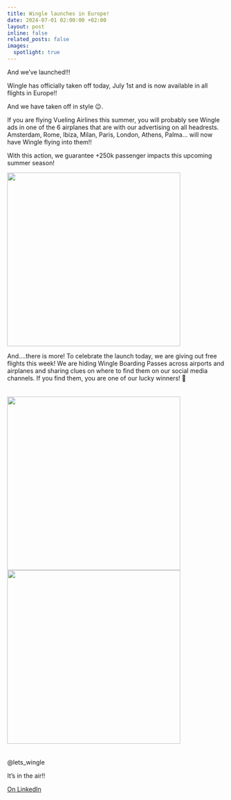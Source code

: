 ```yaml
---
title: Wingle launches in Europe!
date: 2024-07-01 02:00:00 +02:00
layout: post
inline: false
related_posts: false
images:
  spotlight: true
---
```


And we’ve launched!!!

Wingle has officially taken off today, July 1st and is now available in all flights in Europe!!

And we have taken off in style 😉.

If you are flying Vueling Airlines this summer, you will probably see Wingle ads in one of the 6 airplanes that are with our advertising on all headrests. Amsterdam, Rome, Ibiza, Milan, Paris, London, Athens, Palma… will now have Wingle flying into them!!

With this action, we guarantee +250k passenger impacts this upcoming summer season!

<a class="spotlight" style="padding-top: 20px; padding-bottom: 20px" href="https://media.licdn.com/dms/image/v2/D4D22AQE6mBFIacSz2g/feedshare-shrink_1280/feedshare-shrink_1280/0/1719850658647?e=1740614400&v=beta&t=f1jqmWDn2Dyfu52P9q3EVWXmfVptGOz1wTgGlzJhYLc">
    <img src="https://media.licdn.com/dms/image/v2/D4D22AQE6mBFIacSz2g/feedshare-shrink_1280/feedshare-shrink_1280/0/1719850658647?e=1740614400&v=beta&t=f1jqmWDn2Dyfu52P9q3EVWXmfVptGOz1wTgGlzJhYLc" width="400px"/>
</a>

And….there is more! To celebrate the launch today, we are giving out free flights this week! We are hiding Wingle Boarding Passes across airports and airplanes and sharing clues on where to find them on our social media channels. If you find them, you are one of our lucky winners! 🎉 

<div class="spotlight-group" style="padding-top: 20px; padding-bottom: 20px">
    <a class="spotlight" href="https://media.licdn.com/dms/image/v2/D4D22AQEwCkHGkp8L1A/feedshare-shrink_1280/feedshare-shrink_1280/0/1719850669747?e=1740614400&v=beta&t=T7EU-KJO0zDmXsMihiV496bDf2bFRnRWWrx4ooTiX4U">
        <img src="https://media.licdn.com/dms/image/v2/D4D22AQEwCkHGkp8L1A/feedshare-shrink_1280/feedshare-shrink_1280/0/1719850669747?e=1740614400&v=beta&t=T7EU-KJO0zDmXsMihiV496bDf2bFRnRWWrx4ooTiX4U" width="400px"/>
    </a>
    <a class="spotlight" href="https://media.licdn.com/dms/image/v2/D4D22AQEzxXH3pCSg_A/feedshare-shrink_1280/feedshare-shrink_1280/0/1719850669298?e=1740614400&v=beta&t=m0-5MtfvZSGgjV-u6DG4K0CgvRlDOiJfdAzZ56ZkSTM">
        <img src="https://media.licdn.com/dms/image/v2/D4D22AQEzxXH3pCSg_A/feedshare-shrink_1280/feedshare-shrink_1280/0/1719850669298?e=1740614400&v=beta&t=m0-5MtfvZSGgjV-u6DG4K0CgvRlDOiJfdAzZ56ZkSTM" width="400px"/>
    </a>
</div>

@lets_wingle

It’s in the air!!

[On LinkedIn](https://www.linkedin.com/posts/lets-wingle_and-weve-launched-wingle-has-officially-activity-7213576549013327872-cUk3/?utm_source=share&utm_medium=member_desktop)
